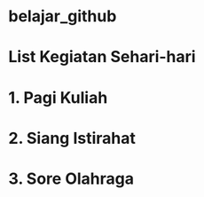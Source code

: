 # belajar_github
# List Kegiatan Sehari-hari
# 1. Pagi Kuliah
# 2. Siang Istirahat
# 3. Sore Olahraga
